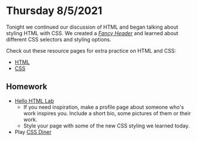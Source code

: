 # Thursday 8/5/2021
Tonight we continued our discussion of HTML and began talking about styling HTML with CSS. We created a [*Fancy Header*](https://bootcamp.burlingtoncodeacademy.com/lessons/www/css#lab_fancy_header) and learned about different CSS selectors and styling options.

Check out these resource pages for extra practice on HTML and CSS:
* [HTML](https://github.com/BurlingtonCodeAcademy/jsah-june-2021-notes/blob/main/resources-0/html.md)
* [CSS](https://github.com/BurlingtonCodeAcademy/jsah-june-2021-notes/blob/main/resources-0/css.md)

## Homework
* [Hello HTML Lab](https://online.burlingtoncodeacademy.com/lessons/written/hello-html)
    * If you need inspiration, make a profile page about someone who's work inspires you. Include a short bio, some pictures of them or their work.
    * Style your page with some of the new CSS styling we learned today.
* Play [CSS Diner](https://flukeout.github.io/)